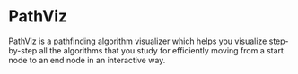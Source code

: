 # PathViz
PathViz is a pathfinding algorithm visualizer which helps you visualize step-by-step all the algorithms that you study for efficiently moving from a start node to an end node in an interactive way.  
